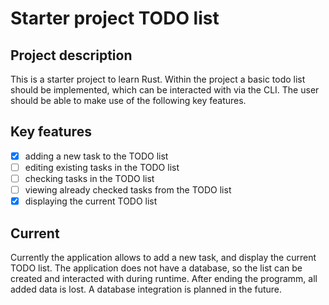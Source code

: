# Starter project TODO list

## Project description
This is a starter project to learn Rust. Within the project a basic todo list should be implemented, which can be interacted with via the CLI. The user should be able to make use of the following key features.

## Key features
- [x] adding a new task to the TODO list
- [ ] editing existing tasks in the TODO list
- [ ] checking tasks in the TODO list
- [ ] viewing already checked tasks from the TODO list
- [x] displaying the current TODO list

## Current 
Currently the application allows to add a new task, and display the current TODO list. The application does not have a database, so the list can be created and interacted with during runtime. After ending the programm, all added data is lost. A database integration is planned in the future.